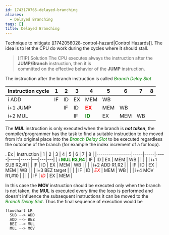 ```yaml
---
id: 1743170765-delayed-branching
aliases:
  - Delayed Branching
tags: []
title: Delayed Branching
---
```


Technique to mitigate [[1742056028-control-hazard|Control Hazards]]. The idea is to 
let the CPU do work during the cycles where it should stall. 

> [!TIP] Solution
> The CPU executes always the instruction after the **JUMP/Branch** instruction, then it is  
> committed on the effective behavior of the **JUMP** instruction.

The instruction after the branch instruction is called <span style="color:green">*Branch Delay Slot*</span>

| Instruction cycle | 1   | 2    | 3    | 4   | 5   | 6 | 7 | 8 |
|-------------------|-----|------|------|-----|-----|---|---|---|
| i ADD             | IF  | ID   | EX   | MEM | WB  |   |   |   |
| i+1 JUMP          |  | IF | ID | <span style="color:red">**EX**</span>| MEM  | WB  |   |   |
| i+2 MUL           |  |  | IF   | <span style="color:green">**ID**</span>  | EX  | MEM  | WB  |   |

The **MUL** instruction is only executed when the branch is ***not taken***, the compiler/programmer has the task 
to find a suitable instruction to be moved from it's original place into the <span style="color:green">*Branch Delay Slot*</span>
to be executed regardless the outcome of the branch (for example the index increment of a for loop).

. Ex 
| Instruction     | 1   | 2   | 3   | 4   | 5   | 6 | 7 | 8 |
|-----------------|-----|-----|-----|-----|-----|---|---|---|
| i  <span style="color:green">**MUL R3,R4**</span>    | IF  | ID  | EX  | MEM | WB  |   |   |   |
| i+1 SUB R2,#1   |     | IF  | ID  | EX  | MEM | WB  |   |   |
| i+2 ADD R1,R2   |     |     | IF  | ID  | EX  | MEM | WB  |   |
| i+3 BEZ target  |     |     |     | IF  | ID  | <span style="color:red">*EX*</span>  | MEM | WB  |   |
| i+4 MOV R1,#10  |     |     |     |     | IF  | <span style="color:red">*ID*</span>  | EX  | MEM |

In this case the **MOV** instruction should be executed only when the branch is not taken, the **MUL**
is executed every time the loop is performed and doesn't influence the subsequent instructions it can be moved 
to the <span style="color:green">*Branch Delay Slot*</span>.
Thus the final sequence of execution would be 

```mermaid
flowchart LR
  SUB --> ADD
  ADD --> BEZ
  BEZ --> MUL
  MUL --> MOV
```
